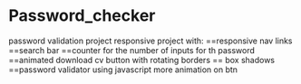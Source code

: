 # Password_checker
password validation project
responsive project with:
==responsive nav links 
==search bar
==counter for the number of inputs for th password 
==animated download cv button with rotating borders 
== box shadows 
==password validator using javascript
more animation on btn
